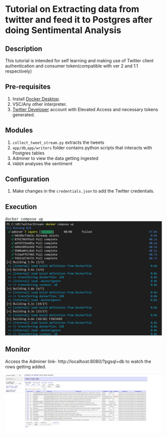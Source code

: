 # Tutorial on Extracting data from twitter and feed it to Postgres after doing Sentimental Analysis

## Description
This tutorial is intended for self learning and making use of Twitter client authentication and consumer token(compatible with ver 2 and 1.1 respectively)

## Pre-requisites
1. Install [Docker Desktop](https://www.docker.com/products/docker-desktop/).
2. VSC/Any other interpreter.
3. [Twitter Developer](https://developer.twitter.com/en/portal/dashboard) account with Elevated Access and necessary tokens generated.

## Modules
1. `collect_tweet_stream.py` extracts the tweets
2. `app/db`,`app/writers` folder contains python scripts that interacts with Postgres tables
3. Adminer  to view the data getting ingested
4. `VADER` analyses the sentiment

## Configuration
1. Make changes in the `credentials.json` to add the Twitter credentials.


## Execution

`docker compose up`
![alt text](https://github.com/subashkonar13/twitterStreaming/blob/main/images/git1.jpg)

## Monitor

Access the Adminer link- http://localhost:8080/?pgsql=db to watch the rows getting added.

![](https://github.com/subashkonar13/twitterStreaming/blob/main/images/git124.jpg)
